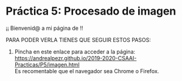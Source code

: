 # Práctica 5: Procesado de imagen

¡¡ Bienvenid@ a mi página de !!


PARA PODER VERLA TIENES QUE SEGUIR ESTOS PASOS:

1. Pincha en este enlace para acceder a la página: https://andrealpezr.github.io/2019-2020-CSAAI-Practicas/P5/imagen.html
<br>Es recomentable que el navegador sea Chrome o Firefox.
